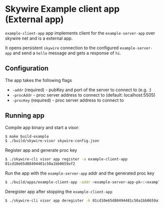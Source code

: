 # Skywire Example client app (External app)

`example-client-app` app implements client for the `example-server-app` over skywire net and is a external app.

It opens persistent `skywire` connection to the configured `example-server-app` and send a `hello` message and gets a response of `hi`.

## Configuration

The app takes the following flags
- `-addr` (required) - pubKey and port of the server to connect to (e.g. <pk>:<skywire-port>)
- `-procAddr` - proc server address to connect to (default: localhost:5505)
- `-procKey` (required) - proc server address to connect to

## Running app

Compile app binary and start a visor:

```sh
$ make build-example
$ ./build/skywire-visor skywire-config.json
```

Register app and generate proc key
```sh
$ ./skywire-cli visor app register -a example-client-app
01cd10e65d88494481c50a1bb0659af2
```

Run the app with the `example-server-app` addr and the generated proc key 
```sh
$ ./build/apps/example-client-app -addr <example-server-app-pk>:<example-server-app-skywire-port> -procAddr 01cd10e65d88494481c50a1bb0659af2
```

Deregister app after stopping the `example-client-app`
```sh
$ ./skywire-cli visor app deregister -k 01cd10e65d88494481c50a1bb0659af2
```

